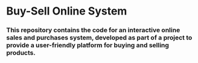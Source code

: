 # Buy-Sell Online System
### This repository contains the code for an interactive online sales and purchases system, developed as part of a project to provide a user-friendly platform for buying and selling products.
